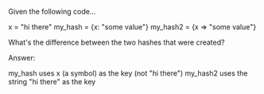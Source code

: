 Given the following code...

x = "hi there"
my_hash = {x: "some value"}
my_hash2 = {x => "some value"}

What's the difference between the two hashes that were created?

Answer:

my_hash uses x (a symbol) as the key (not "hi there")
my_hash2 uses the string "hi there" as the key
